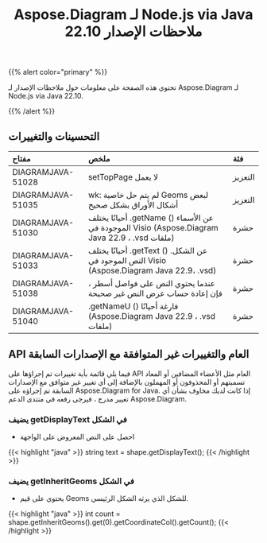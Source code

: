 ﻿---
title: Aspose.Diagram لـ Node.js via Java 22.10 ملاحظات الإصدار
type: docs
weight: 18
url: /ar/nodejsjava/aspose-diagram-for-node-js-via-java-22-10-release-notes/
---
{{% alert color="primary" %}}

تحتوي هذه الصفحة على معلومات حول ملاحظات الإصدار لـ Aspose.Diagram لـ Node.js via Java 22.10.

{{% /alert %}}
## **التحسينات والتغييرات**  ##

|**مفتاح**|**ملخص**|**فئة**|
|:- |:- |:- |
|DIAGRAMJAVA-51028|setTopPage لا يعمل|التعزيز|
|DIAGRAMJAVA-51035|wk: لم يتم حل خاصية Geoms لبعض أشكال الأوراق بشكل صحيح|التعزيز|
|DIAGRAMJAVA-51030|أحيانًا يختلف .getName () عن الأسماء الموجودة في Visio (Aspose.Diagram Java 22.9 ، .vsd ملفات)|حشرة|
|DIAGRAMJAVA-51033|أحيانًا يختلف .getText () عن الشكل. النص الموجود في Visio (Aspose.Diagram Java 22.9، .vsd)|حشرة|
|DIAGRAMJAVA-51038|عندما يحتوي النص على فواصل أسطر ، فإن إعادة حساب عرض النص غير صحيحة|حشرة|
|DIAGRAMJAVA-51040|.getNameU () فارغة أحيانًا (Aspose.Diagram Java 22.9 ، .vsd ملفات)|حشرة|

## **API العام والتغييرات غير المتوافقة مع الإصدارات السابقة**
فيما يلي قائمة بأية تغييرات تم إجراؤها على API العام مثل الأعضاء المضافين أو المعاد تسميتهم أو المحذوفون أو المهملون بالإضافة إلى أي تغيير غير متوافق مع الإصدارات السابقة تم إجراؤه على Aspose.Diagram for Java. إذا كانت لديك مخاوف بشأن أي تغيير مدرج ، فيرجى رفعه في منتدى الدعم Aspose.Diagram.

### **يضيف getDisplayText في الشكل**
- احصل على النص المعروض على الواجهة

{{< highlight "java" >}}
string text = shape.getDisplayText();
{{< /highlight >}}

### **يضيف getInheritGeoms في الشكل**
- يحتوي على قيم Geoms للشكل الذي يرثه الشكل الرئيسي.

{{< highlight "java" >}}
int count = shape.getInheritGeoms().get(0).getCoordinateCol().getCount();
{{< /highlight >}}